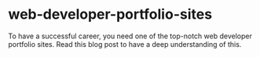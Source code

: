 # web-developer-portfolio-sites
To have a successful career, you need one of the top-notch web developer portfolio sites. Read this blog post to have a deep understanding of this.
